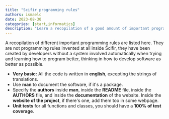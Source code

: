 ```yaml
---
title: "Scifir programming rules"
authors: ismaelc
date: 2023-08-30
categories: [start,informatics]
description: "Learn a recopilation of a good amount of important programming rules to apply to any software, scientific or not."
---
```


A recopilation of different important programming rules are listed here. They are not programming rules invented at all inside Scifir, they have been created by developers without a system involved automatically when trying and learning how to program better, thinking in how to develop software as better as possible.

- **Very basic:** All the code is written in **english**, excepting the strings of translations.
- Use **man** to document the software, if it's a package.
- Specify the **authors** inside **man**, inside the **README** file, inside the **AUTHORS** file, and inside the **documentation** of the website. Inside the **website of the project**, if there's one, add them too in some webpage.
- **Unit tests** for all functions and classes, you should have a **100% of test coverage**.
